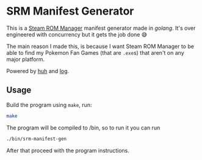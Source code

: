 # SRM Manifest Generator

This is a [Steam ROM Manager](https://github.com/SteamGridDB/steam-rom-manager) manifest generator
made in *golang*. It's over engineered with concurrency but it gets the job done 😅

The main reason I made this, is because I want Steam ROM Manager to be able to find my Pokemon Fan
Games (that are `.exe`s) that aren't on any major platform.

Powered by [huh](https://github.com/charmbracelet/huh) and [log](https://github.com/charmbracelet/log).

## Usage

Build the program using `make`, run:

```sh
make
```

The program will be compiled to /bin, so to run it you can run

```sh
./bin/srm-manifest-gen
```

After that proceed with the program instructions.
